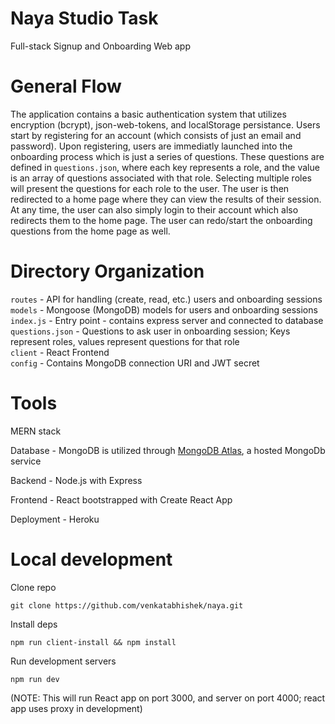 # Naya Studio Task

Full-stack Signup and Onboarding Web app

# General Flow

The application contains a basic authentication system that utilizes encryption (bcrypt), json-web-tokens, and localStorage persistance. Users start by registering for an account (which consists of just an email and password). Upon registering, users are immediatly launched into the onboarding process which is just a series of questions. These questions are defined in `questions.json`, where each key represents a role, and the value is an array of questions associated with that role. Selecting multiple roles will present the questions for each role to the user. The user is then redirected to a home page where they can view the results of their session. At any time, the user can also simply login to their account which also redirects them to the home page. The user can redo/start the onboarding questions from the home page as well.

# Directory Organization

`routes` - API for handling (create, read, etc.) users and onboarding sessions  
`models` - Mongoose (MongoDB) models for users and onboarding sessions  
`index.js` - Entry point - contains express server and connected to database  
`questions.json` - Questions to ask user in onboarding session; Keys represent roles, values represent questions for that role  
`client` - React Frontend  
`config` - Contains MongoDB connection URI and JWT secret

# Tools

MERN stack

Database - MongoDB is utilized through [MongoDB Atlas](https://www.mongodb.com/cloud/atlas), a hosted MongoDb service

Backend - Node.js with Express

Frontend - React bootstrapped with Create React App

Deployment - Heroku

# Local development

Clone repo

`git clone https://github.com/venkatabhishek/naya.git`

Install deps

`npm run client-install && npm install`

Run development servers

`npm run dev`

(NOTE: This will run React app on port 3000, and server on port 4000; react app uses proxy in development)